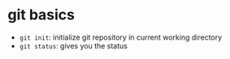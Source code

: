 # git basics

- `git init`: initialize git repository in current working directory
- `git status`: gives you the status

